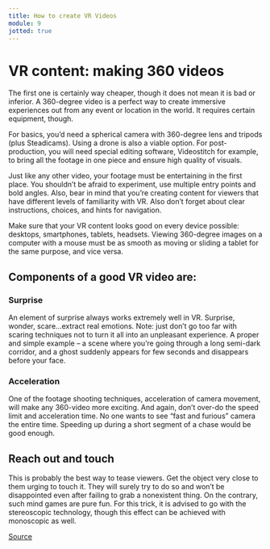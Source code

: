 ```yaml
---
title: How to create VR Videos
module: 9
jotted: true
---
```


# VR content: making 360 videos

The first one is certainly way cheaper, though it does not mean it is bad or inferior. A 360-degree video is a perfect way to create immersive experiences out from any event or location in the world. It requires certain equipment, though.

For basics, you’d need a spherical camera with 360-degree lens and tripods (plus Steadicams). Using a drone is also a viable option. For post-production, you will need special editing software, Videostitch for example, to bring all the footage in one piece and ensure high quality of visuals.  

Just like any other video, your footage must be entertaining in the first place. You shouldn’t be afraid to experiment, use multiple entry points and bold angles. Also, bear in mind that you’re creating content for viewers that have different levels of familiarity with VR. Also don’t forget about clear instructions, choices, and hints for navigation.

Make sure that your VR content looks good on every device possible: desktops, smartphones, tablets, headsets. Viewing 360-degree images on a computer with a mouse must be as smooth as moving or sliding a tablet for the same purpose, and vice versa.

## Components of a good VR video are:

### Surprise

An element of surprise always works extremely well in VR. Surprise, wonder, scare…extract real emotions. Note: just don’t go too far with scaring techniques not to turn it all into an unpleasant experience. A proper and simple example – a scene where you’re going through a long semi-dark corridor, and a ghost suddenly appears for few seconds and disappears before your face.

### Acceleration

One of the footage shooting techniques, acceleration of camera movement, will make any 360-video more exciting. And again, don’t over-do the speed limit and acceleration time. No one wants to see “fast and furious” camera the entire time. Speeding up during a short segment of a chase would be good enough.

## Reach out and touch

This is probably the best way to tease viewers. Get the object very close to them urging to touch it. They will surely try to do so and won’t be disappointed even after failing to grab a nonexistent thing. On the contrary, such mind games are pure fun. For this trick, it is advised to go with the stereoscopic technology, though this effect can be achieved with monoscopic as well.

<a href="https://thinkmobiles.com/blog/creating-vr-content/" target="_new">Source</a>
